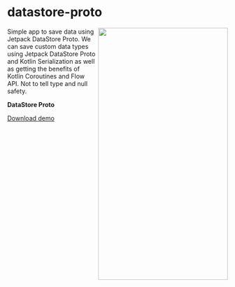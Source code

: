 # datastore-proto

<img align="right" width="296" height="576"  src="https://github.com/raheemadamboev/datastore-proto/blob/master/banner.gif" />

Simple app to save data using Jetpack DataStore Proto. We can save custom data types using Jetpack DataStore Proto and Kotlin Serialization as well as getting the benefits of Kotlin Coroutines and Flow API. Not to tell type and null safety.

**DataStore Proto**

<a href="https://github.com/raheemadamboev/datastore-proto/blob/master/app-debug.apk">Download demo</a>
